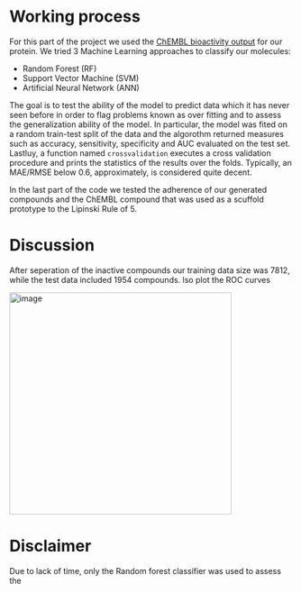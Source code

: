  # Working process

For this part of the project we used the [ChEMBL bioactivity output](https://www.ebi.ac.uk/chembl/g/#browse/activities/filter/target_chembl_id%3ACHEMBL204) for our protein. We tried 3 Machine Learning approaches to classify our molecules:

* Random Forest (RF)
* Support Vector Machine (SVM) 
* Artificial Neural Network (ANN)

The goal is to test the ability of the model to predict data which it has never seen  before in order to flag problems known as over fitting and to assess the generalization ability of the model. In particular, the model was fited on a random train-test split of the data and the algorothm returned measures such as accuracy, sensitivity, specificity and AUC evaluated on the test set. Lastluy, a function named `crossvalidation` executes a cross validation procedure and prints the statistics of the results over the folds. Typically, an MAE/RMSE below 0.6, approximately, is considered quite decent.

In the last part of the code we tested the adherence of our generated compounds and the ChEMBL compound that was used as a scuffold prototype to the Lipinski Rule of 5.

# Discussion

After seperation of the inactive compounds our training data size was 7812, while the test data included 1954 compounds.
lso plot the ROC curves

<img width="394" alt="image" src="https://user-images.githubusercontent.com/117588718/200306380-7b14d10a-d0aa-4e4f-b599-16398e79c73c.png"> 



# Disclaimer

Due to lack of time, only the Random forest classifier was used to assess the 
